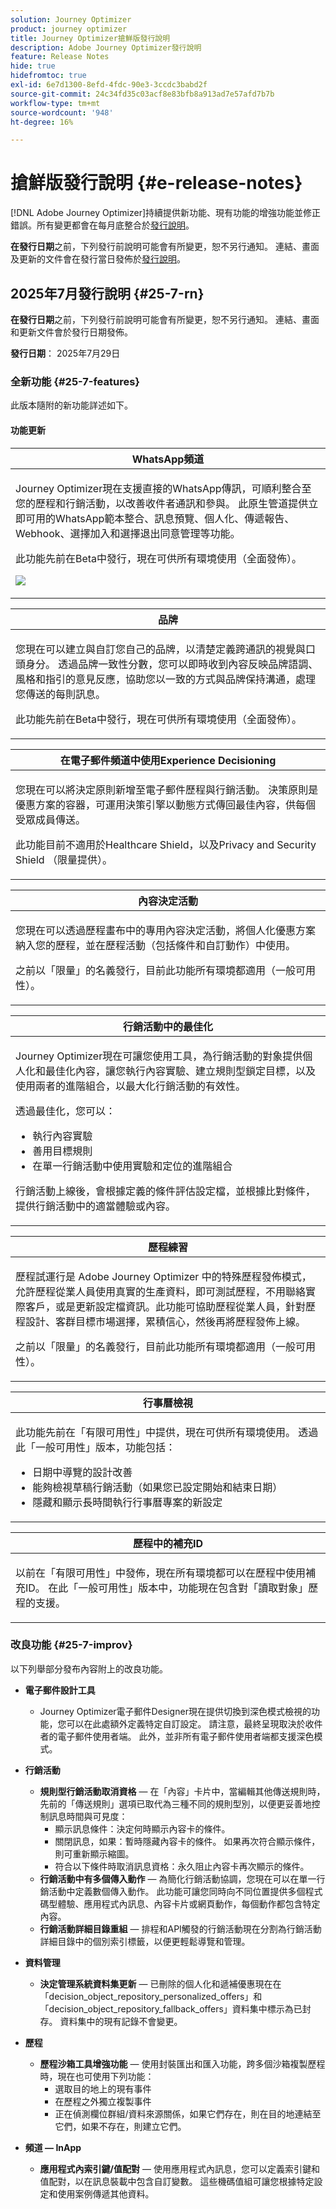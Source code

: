 ```yaml
---
solution: Journey Optimizer
product: journey optimizer
title: Journey Optimizer搶鮮版發行說明
description: Adobe Journey Optimizer發行說明
feature: Release Notes
hide: true
hidefromtoc: true
exl-id: 6e7d1300-8efd-4fdc-90e3-3ccdc3babd2f
source-git-commit: 24c34fd35c03acf8e83bfb8a913ad7e57afd7b7b
workflow-type: tm+mt
source-wordcount: '948'
ht-degree: 16%

---
```


# 搶鮮版發行說明 {#e-release-notes}

[!DNL Adobe Journey Optimizer]持續提供新功能、現有功能的增強功能並修正錯誤。所有變更都會在每月底整合於[發行說明](release-notes.md)。

**在發行日期**&#x200B;之前，下列發行前說明可能會有所變更，恕不另行通知。 連結、畫面及更新的文件會在發行當日發佈於[發行說明](release-notes.md)。


## 2025年7月發行說明 {#25-7-rn}


**在發行日期**&#x200B;之前，下列發行前說明可能會有所變更，恕不另行通知。 連結、畫面和更新文件會於發行日期發佈。

**發行日期**： 2025年7月29日


### 全新功能 {#25-7-features}

此版本隨附的新功能詳述如下。

#### 功能更新


<table>
<thead>
<tr>
<th><strong>WhatsApp頻道</strong><br/></th>
</tr>
</thead>
<tbody>
<tr>
<td>
<p>Journey Optimizer現在支援直接的WhatsApp傳訊，可順利整合至您的歷程和行銷活動，以改善收件者通訊和參與。 此原生管道提供立即可用的WhatsApp範本整合、訊息預覽、個人化、傳遞報告、Webhook、選擇加入和選擇退出同意管理等功能。</p>
<p>此功能先前在Beta中發行，現在可供所有環境使用（全面發佈）。</p>
<p><img src="../whatsapp/assets/do-not-localize/WA-Animation.gif"/><p>
<p><!--For more information, refer to the <a href="../FILE.md">detailed documentation</a>--></p>
</td>
</tr>
</tbody>
</table>

<table>
<thead>
<tr>
<th><strong>品牌</strong><br/></th>
</tr>
</thead>
<tbody>
<tr>
<td>
<p>您現在可以建立與自訂您自己的品牌，以清楚定義跨通訊的視覺與口頭身分。 透過品牌一致性分數，您可以即時收到內容反映品牌語調、風格和指引的意見反應，協助您以一致的方式與品牌保持溝通，處理您傳送的每則訊息。</p>
<p>此功能先前在Beta中發行，現在可供所有環境使用（全面發佈）。</p>
<p><!--img src="assets/do-not-localize/FILE.gif"/>--></p>
<p><!--For more information, refer to the <a href="../FILE.md">detailed documentation</a>--></p>
</td>
</tr>
</tbody>
</table>

<table>
<thead>
<tr>
<th><strong>在電子郵件頻道中使用Experience Decisioning</strong><br/></th>
</tr>
</thead>
<tbody>
<tr>
<td>
<p>您現在可以將決定原則新增至電子郵件歷程與行銷活動。 決策原則是優惠方案的容器，可運用決策引擎以動態方式傳回最佳內容，供每個受眾成員傳送。</p>
<p>此功能目前不適用於Healthcare Shield，以及Privacy and Security Shield （限量提供）。</p>
<p><!--img src="assets/do-not-localize/FILE.gif"/>--></p>
<p><!--For more information, refer to the <a href="../FILE.md">detailed documentation</a>--></p>
</td>
</tr>
</tbody>
</table>

<table>
<thead>
<tr>
<th><strong>內容決定活動</strong><br/></th>
</tr>
</thead>
<tbody>
<tr>
<td>
<p>您現在可以透過歷程畫布中的專用內容決定活動，將個人化優惠方案納入您的歷程，並在歷程活動（包括條件和自訂動作）中使用。</p>
<p>之前以「限量」的名義發行，目前此功能所有環境都適用（一般可用性）。</p>
<p><!--img src="assets/do-not-localize/FILE.gif"/>--></p>
<p><!--For more information, refer to the <a href="../FILE.md">detailed documentation</a>--></p>
</td>
</tr>
</tbody>
</table>

<table>
<thead>
<tr>
<th><strong>行銷活動中的最佳化</strong><br/></th>
</tr>
</thead>
<tbody>
<tr>
<td>
<p>Journey Optimizer現在可讓您使用工具，為行銷活動的對象提供個人化和最佳化內容，讓您執行內容實驗、建立規則型鎖定目標，以及使用兩者的進階組合，以最大化行銷活動的有效性。</p>
<p>透過最佳化，您可以：</p>
<ul>
<li>執行內容實驗</li>
<li>善用目標規則</li>
<li>在單一行銷活動中使用實驗和定位的進階組合</li></ul>
<P>行銷活動上線後，會根據定義的條件評估設定檔，並根據比對條件，提供行銷活動中的適當體驗或內容。</p>
<p><!--img src="assets/do-not-localize/FILE.gif"/>--></p>
<p><!--For more information, refer to the <a href="../FILE.md">detailed documentation</a>--></p>
</td>
</tr>
</tbody>
</table>

<table>
<thead>
<tr>
<th><strong>歷程練習</strong><br/></th>
</tr>
</thead>
<tbody>
<tr>
<td>
<p>歷程試運行是 Adobe Journey Optimizer 中的特殊歷程發佈模式，允許歷程從業人員使用真實的生產資料，即可測試歷程，不用聯絡實際客戶，或是更新設定檔資訊。此功能可協助歷程從業人員，針對歷程設計、客群目標市場選擇，累積信心，然後再將歷程發佈上線。</p>
<p>之前以「限量」的名義發行，目前此功能所有環境都適用（一般可用性）。</p>
<p><!--img src="assets/do-not-localize/FILE.gif"/>--></p>
<p><!--For more information, refer to the <a href="../FILE.md">detailed documentation</a>--></p>
</td>
</tr>
</tbody>
</table>

<table>
<thead>
<tr>
<th><strong>行事曆檢視</strong><br/></th>
</tr>
</thead>
<tbody>
<tr>
<td>
<p>此功能先前在「有限可用性」中提供，現在可供所有環境使用。 透過此「一般可用性」版本，功能包括：</p>
<ul>
<li>日期中導覽的設計改善</li>
<li>能夠檢視草稿行銷活動（如果您已設定開始和結束日期）</li>
<li>隱藏和顯示長時間執行行事曆專案的新設定</li>
</ul>
<p><!--img src="assets/do-not-localize/FILE.gif"/>--></p>
<p><!--For more information, refer to the <a href="../FILE.md">detailed documentation</a>--></p>
</td>
</tr>
</tbody>
</table>

<table>
<thead>
<tr>
<th><strong>歷程中的補充ID</strong><br/></th>
</tr>
</thead>
<tbody>
<tr>
<td>
<p>以前在「有限可用性」中發佈，現在所有環境都可以在歷程中使用補充ID。 在此「一般可用性」版本中，功能現在包含對「讀取對象」歷程的支援。</p>
<p><!--img src="assets/do-not-localize/FILE.gif"/>--></p>
<p><!--For more information, refer to the <a href="../FILE.md">detailed documentation</a>--></p>
</td>
</tr>
</tbody>
</table>


### 改良功能 {#25-7-improv}

以下列舉部分發布內容附上的改良功能。

- **電子郵件設計工具**
   - Journey Optimizer電子郵件Designer現在提供切換到深色模式檢視的功能，您可以在此處額外定義特定自訂設定。 請注意，最終呈現取決於收件者的電子郵件使用者端。 此外，並非所有電子郵件使用者端都支援深色模式。
  <!-- [Read more](../FILE.md) -->

- **行銷活動**
   - **規則型行銷活動取消資格** — 在「內容」卡片中，當編輯其他傳送規則時，先前的「傳送規則」選項已取代為三種不同的規則型別，以便更妥善地控制訊息時間與可見度：
      - 顯示訊息條件：決定何時顯示內容卡的條件。
      - 關閉訊息，如果：暫時隱藏內容卡的條件。 如果再次符合顯示條件，則可重新顯示縮圖。
      - 符合以下條件時取消訊息資格：永久阻止內容卡再次顯示的條件。
  <!-- [Read more](../FILE.md) -->

   - **行銷活動中有多個傳入動作** — 為簡化行銷活動協調，您現在可以在單一行銷活動中定義數個傳入動作。 此功能可讓您同時向不同位置提供多個程式碼型體驗、應用程式內訊息、內容卡片或網頁動作，每個動作都包含特定內容。
  <!-- [Read more](../FILE.md) -->

   - **行銷活動詳細目錄重組** — 排程和API觸發的行銷活動現在分割為行銷活動詳細目錄中的個別索引標籤，以便更輕鬆導覽和管理。
  <!-- [Read more](../FILE.md) -->

- **資料管理**
   - **決定管理系統資料集更新** — 已刪除的個人化和遞補優惠現在在「decision_object_repository_personalized_offers」和「decision_object_repository_fallback_offers」資料集中標示為已封存。 資料集中的現有記錄不會變更。
  <!-- [Read more](../FILE.md) -->

- **歷程**
   - **歷程沙箱工具增強功能** — 使用封裝匯出和匯入功能，跨多個沙箱複製歷程時，現在也可使用下列功能：
      - 選取目的地上的現有事件
      - 在歷程之外獨立複製事件
      - 正在偵測欄位群組/資料來源關係，如果它們存在，則在目的地連結至它們，如果不存在，則建立它們。
  <!-- [Read more](../FILE.md) -->

- **頻道 — InApp**
   - **應用程式內索引鍵/值配對** — 使用應用程式內訊息，您可以定義索引鍵和值配對，以在訊息裝載中包含自訂變數。 這些機碼值組可讓您根據特定設定和使用案例傳遞其他資料。
  <!-- [Read more](../FILE.md) -->